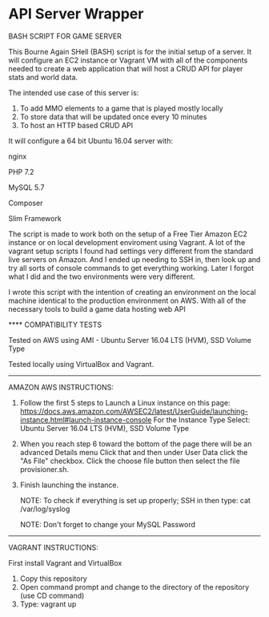 # API Server Wrapper

BASH SCRIPT FOR GAME SERVER 

This Bourne Again SHell (BASH) script is for the initial setup of a server.
It will configure an EC2 instance or Vagrant VM with all of the components 
needed to create a web application that will host a CRUD API for player stats 
and world data.  

The intended use case of this server is:

1. To add MMO elements to a game that is played mostly locally
2. To store data that will be updated once every 10 minutes
3. To host an HTTP based CRUD API 

It will configure a 64 bit Ubuntu 16.04 server with:

nginx

PHP 7.2

MySQL 5.7

Composer

Slim Framework

The script is made to work both on the setup of a Free Tier Amazon EC2 instance or 
on local development enviroment using Vagrant.   A lot of the vagrant setup scripts
I found had settings very different from the standard live servers on Amazon.  And
I  ended up needing to SSH in, then look up and try all sorts of console commands 
to get everything working.  Later I forgot what I did and the two environments were 
very different.  

I wrote this script with the intention of creating an environment on the local machine 
identical to the production environment on AWS.  With all of the necessary tools to build 
a game data hosting web API

**** COMPATIBILITY TESTS

Tested on AWS using AMI - Ubuntu Server 16.04 LTS (HVM), SSD Volume Type

Tested locally using VirtualBox and Vagrant.

-------------------------------------------------------------------------------------------

AMAZON AWS INSTRUCTIONS:

1. Follow the first 5 steps to Launch a Linux instance on this page: 
   https://docs.aws.amazon.com/AWSEC2/latest/UserGuide/launching-instance.html#launch-instance-console
   For the Instance Type Select:  Ubuntu Server 16.04 LTS (HVM), SSD Volume Type
   
2.  When you reach step 6 toward the bottom of the page there will be an advanced Details menu
    Click that and then under User Data click the "As File" checkbox.  Click the choose file button
    then select the file provisioner.sh.
    
3.  Finish launching the instance.  

    NOTE:  To check if everything is set up properly;
           SSH in then type: 
           cat /var/log/syslog  

    NOTE:  Don't forget to change your MySQL Password 
   

---------------------------------------------------------------------------------------------

VAGRANT INSTRUCTIONS:

First install Vagrant and VirtualBox

1. Copy this repository
2. Open command prompt and change to the directory of the repository (use CD command) 
3. Type: vagrant up 


